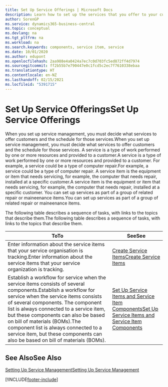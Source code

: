```yaml
---
title: Set Up Service Offerings | Microsoft Docs
description: Learn how to set up the services that you offer to your customers.
author: SorenGP
ms.service: dynamics365-business-central
ms.topic: conceptual
ms.devlang: na
ms.tgt_pltfrm: na
ms.workload: na
ms.search.keywords: components, service item, service
ms.date: 10/01/2020
ms.author: edupont
ms.openlocfilehash: 2aa988e4a0424a7ec7c0d703fc5ed872ff4d7974
ms.sourcegitcommit: ff2b55b7e790447e0c1fcd5c2ec7f7610338ebaa
ms.translationtype: HT
ms.contentlocale: en-NZ
ms.lasthandoff: 02/15/2021
ms.locfileid: "5391715"
---
```

# <a name="set-up-service-offerings"></a><span data-ttu-id="9188e-103">Set Up Service Offerings</span><span class="sxs-lookup"><span data-stu-id="9188e-103">Set Up Service Offerings</span></span>
<span data-ttu-id="9188e-104">When you set up service management, you must decide what services to offer customers and the schedule for those services.</span><span class="sxs-lookup"><span data-stu-id="9188e-104">When you set up service management, you must decide what services to offer customers and the schedule for those services.</span></span> <span data-ttu-id="9188e-105">A service is a type of work performed by one or more resources and provided to a customer.</span><span class="sxs-lookup"><span data-stu-id="9188e-105">A service is a type of work performed by one or more resources and provided to a customer.</span></span> <span data-ttu-id="9188e-106">For example, a service could be a type of computer repair.</span><span class="sxs-lookup"><span data-stu-id="9188e-106">For example, a service could be a type of computer repair.</span></span> <span data-ttu-id="9188e-107">A service item is the equipment or item that needs servicing, for example, the computer that needs repair, installed at a specific customer.</span><span class="sxs-lookup"><span data-stu-id="9188e-107">A service item is the equipment or item that needs servicing, for example, the computer that needs repair, installed at a specific customer.</span></span> <span data-ttu-id="9188e-108">You can set up services as part of a group of related repair or maineenance items.</span><span class="sxs-lookup"><span data-stu-id="9188e-108">You can set up services as part of a group of related repair or maineenance items.</span></span>  
  
<span data-ttu-id="9188e-109">The following table describes a sequence of tasks, with links to the topics that describe them.</span><span class="sxs-lookup"><span data-stu-id="9188e-109">The following table describes a sequence of tasks, with links to the topics that describe them.</span></span>  
  
|<span data-ttu-id="9188e-110">**To**</span><span class="sxs-lookup"><span data-stu-id="9188e-110">**To**</span></span>|<span data-ttu-id="9188e-111">**See**</span><span class="sxs-lookup"><span data-stu-id="9188e-111">**See**</span></span>|  
|------------|-------------|  
|<span data-ttu-id="9188e-112">Enter information about the service items that your service organisation is tracking.</span><span class="sxs-lookup"><span data-stu-id="9188e-112">Enter information about the service items that your service organization is tracking.</span></span>|[<span data-ttu-id="9188e-113">Create Service Items</span><span class="sxs-lookup"><span data-stu-id="9188e-113">Create Service Items</span></span>](service-how-to-create-service-items.md)|  
|<span data-ttu-id="9188e-114">Establish a workflow for service when the service items consists of several components.</span><span class="sxs-lookup"><span data-stu-id="9188e-114">Establish a workflow for service when the service items consists of several components.</span></span> <span data-ttu-id="9188e-115">The component list is always connected to a service item, but these components can also be based on bill of materials (BOMs).</span><span class="sxs-lookup"><span data-stu-id="9188e-115">The component list is always connected to a service item, but these components can also be based on bill of materials (BOMs).</span></span>|[<span data-ttu-id="9188e-116">Set Up Service Items and Service Item Components</span><span class="sxs-lookup"><span data-stu-id="9188e-116">Set Up Service Items and Service Item Components</span></span>](service-how-setup-service-items.md)|  
  
## <a name="see-also"></a><span data-ttu-id="9188e-117">See Also</span><span class="sxs-lookup"><span data-stu-id="9188e-117">See Also</span></span>  
[<span data-ttu-id="9188e-118">Setting Up Service Management</span><span class="sxs-lookup"><span data-stu-id="9188e-118">Setting Up Service Management</span></span>](service-setup-service.md)   

[!INCLUDE[footer-include](includes/footer-banner.md)]